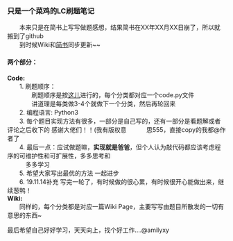 ### 只是一个菜鸡的LC刷题笔记  

　　本来只是在简书上写写做题感想，结果简书在XX年XX月XX日崩了，所以就搬到了github  
　　到时候Wiki和[简书]()同步更新~~ 
#### 两个部分：  
**Code:**   
　　1. 刷题顺序：  
　　　　刷题顺序是按[这儿](https://cspiration.com/leetcodeClassification#10303)进行的，每个分类都对应一个code.py文件    
　　　　讲道理是每类做3-4个就做下一个分类，然后再轮回来  
　　2. 编程语言: Python3  
　　3. 每个题目实现方法有很多，一部分是自己写的，还有一部分是看题解或者评论之后收下的 感谢大佬们！！(我有版权意
  　　　思555，直接copy的我都@作者了  
　　4. 最后一点：应试做题嘛，**实现就是爸爸**，但个人认为敲代码都应该考虑程序的可维护性和可扩展性，多多思考和  
  　　　多多学习  
　　5. 希望大家写出最优的方法 一起进步  
　　6. 19.11.14补充 写完一轮了，有时候做的很心累，有时候很开心能做出来，继续葱鸭！  
**Wiki:**  
　　同样的，每个分类都是对应一篇Wiki Page，主要写写由题目所散发的一切有意思的东西~   

最后希望自己好好学习，天天向上，找个好工作....@amilyxy
